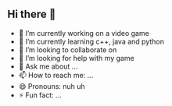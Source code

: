 ## Hi there 👋

<!--
**Christos2424/Christos2424** is a ✨ _special_ ✨ repository because its `README.md` (this file) appears on your GitHub profile.

Here are some ideas to get you started:
-->

- 🔭 I’m currently working on a video game
- 🌱 I’m currently learning c++, java and python
- 👯 I’m looking to collaborate on 
- 🤔 I’m looking for help with my game
- 💬 Ask me about ...
- 📫 How to reach me: ...
- 😄 Pronouns: nuh uh 
- ⚡ Fun fact: ...


